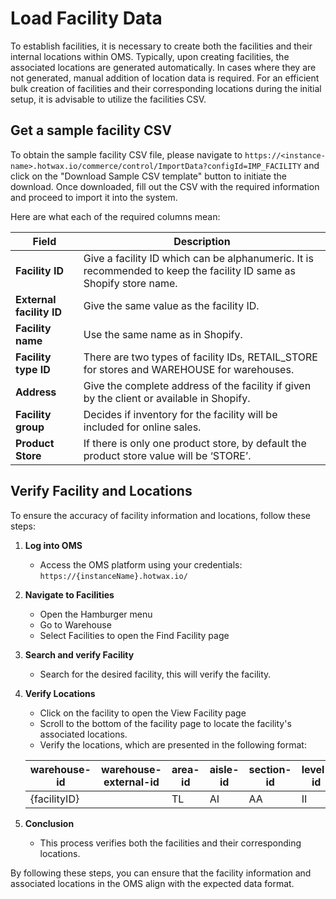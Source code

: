 # Load Facility Data

To establish facilities, it is necessary to create both the facilities and their internal locations within OMS. Typically, upon creating facilities, the associated locations are generated automatically. In cases where they are not generated, manual addition of location data is required. For an efficient bulk creation of facilities and their corresponding locations during the initial setup, it is advisable to utilize the facilities CSV.

## Get a sample facility CSV

To obtain the sample facility CSV file, please navigate to `https://<instance-name>.hotwax.io/commerce/control/ImportData?configId=IMP_FACILITY` and click on the "Download Sample CSV template" button to initiate the download. Once downloaded, fill out the CSV with the required information and proceed to import it into the system.

Here are what each of the required columns mean:

| Field                   | Description                                                                                       |
|-------------------------|---------------------------------------------------------------------------------------------------|
| **Facility ID**         | Give a facility ID which can be alphanumeric. It is recommended to keep the facility ID same as Shopify store name. |
| **External facility ID**| Give the same value as the facility ID.                                                            |
| **Facility name**       | Use the same name as in Shopify.                                                                  |
| **Facility type ID**    | There are two types of facility IDs, RETAIL_STORE for stores and WAREHOUSE for warehouses.                 |
| **Address**             | Give the complete address of the facility if given by the client or available in Shopify.         |
| **Facility group**      | Decides if inventory for the facility will be included for online sales.                            |
| **Product Store**       | If there is only one product store, by default the product store value will be ‘STORE’.            |

## Verify Facility and Locations

To ensure the accuracy of facility information and locations, follow these steps:

1. **Log into OMS**
   - Access the OMS platform using your credentials: `https://{instanceName}.hotwax.io/`

2. **Navigate to Facilities**
   - Open the Hamburger menu
   - Go to Warehouse
   - Select Facilities to open the Find Facility page

3. **Search and verify Facility**
   - Search for the desired facility, this will verify the facility. 

4. **Verify Locations**
   - Click on the facility to open the View Facility page
   - Scroll to the bottom of the facility page to locate the facility's associated locations.
   - Verify the locations, which are presented in the following format:

    | warehouse-id   | warehouse-external-id | area-id | aisle-id | section-id | level-id | position-id | location-type |
    |-----------------|------------------------|---------|----------|------------|----------|--------------|---------------|
    | {facilityID}   |                        | TL      | AI       | AA         | II       | 1            |               |

5. **Conclusion**
   - This process verifies both the facilities and their corresponding locations.

By following these steps, you can ensure that the facility information and associated locations in the OMS align with the expected data format.
